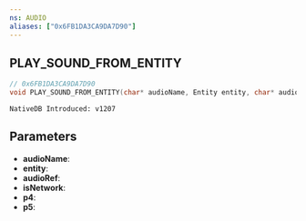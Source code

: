 ```yaml
---
ns: AUDIO
aliases: ["0x6FB1DA3CA9DA7D90"]
---
```

## PLAY_SOUND_FROM_ENTITY

```c
// 0x6FB1DA3CA9DA7D90
void PLAY_SOUND_FROM_ENTITY(char* audioName, Entity entity, char* audioRef, BOOL isNetwork, Any p4, Any p5);
```

```
NativeDB Introduced: v1207
```

## Parameters
* **audioName**:
* **entity**:
* **audioRef**:
* **isNetwork**:
* **p4**:
* **p5**:
